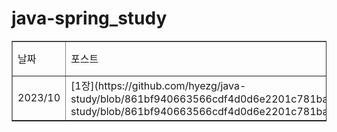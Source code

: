 # java-spring_study
<table border="1">
<tbody>
  <tr>
    <td>날짜</td>
    <td>포스트</td>
    <td>태그</td>
    <td>작성</td>
  </tr>
  <tr>
    <td>2023/10</td>
    <td>[1장](https://github.com/hyezg/java-study/blob/861bf940663566cdf4d0d6e2201c781baab15bce/book/week02_%EC%8B%A0.md)https://github.com/hyezg/java-study/blob/861bf940663566cdf4d0d6e2201c781baab15bce/book/week02_%EC%8B%A0.md</td>
    <td>ㄴ</td>
    <td>정리</td>
  </tr>
</tbody>
